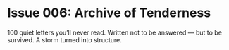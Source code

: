 # Issue 006: Archive of Tenderness

100 quiet letters you’ll never read.
Written not to be answered — but to be survived.
A storm turned into structure.